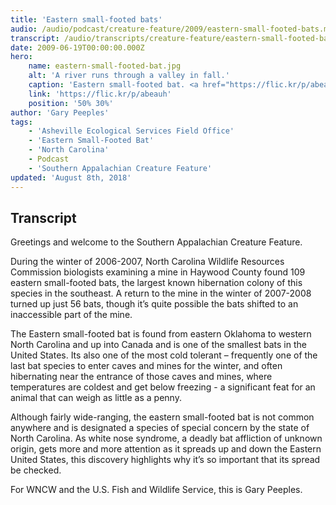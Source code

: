 ```yaml
---
title: 'Eastern small-footed bats'
audio: /audio/podcast/creature-feature/2009/eastern-small-footed-bats.mp3
transcript: /audio/transcripts/creature-feature/eastern-small-footed-bats.pdf
date: 2009-06-19T00:00:00.000Z
hero:
    name: eastern-small-footed-bat.jpg
    alt: 'A river runs through a valley in fall.'
    caption: 'Eastern small-footed bat. <a href="https://flic.kr/p/abeauh">Photo</a> by Gary Peeples, USFWS.'
    link: 'https://flic.kr/p/abeauh'
    position: '50% 30%'
author: 'Gary Peeples'
tags:
    - 'Asheville Ecological Services Field Office'
    - 'Eastern Small-Footed Bat'
    - 'North Carolina'
    - Podcast
    - 'Southern Appalachian Creature Feature'
updated: 'August 8th, 2018'
---
```


## Transcript

Greetings and welcome to the Southern Appalachian Creature Feature.

During the winter of 2006-2007, North Carolina Wildlife Resources Commission biologists examining a mine in Haywood County found 109 eastern small-footed bats, the largest known hibernation colony of this species in the southeast. A return to the mine in the winter of 2007-2008 turned up just 56 bats, though it’s quite possible the bats shifted to an inaccessible part of the mine.

The Eastern small-footed bat is found from eastern Oklahoma to western North Carolina and up into Canada and is one of the smallest bats in the United States. Its also one of the most cold tolerant – frequently one of the last bat species to enter caves and mines for the winter, and often hibernating near the entrance of those caves and mines, where temperatures are coldest and get below freezing - a significant feat for an animal that can weigh as little as a penny.

Although fairly wide-ranging, the eastern small-footed bat is not common anywhere and is designated a species of special concern by the state of North Carolina. As white nose syndrome, a deadly bat affliction of unknown origin, gets more and more attention as it spreads up and down the Eastern United States, this discovery highlights why it’s so important that its spread be checked.

For WNCW and the U.S. Fish and Wildlife Service, this is Gary Peeples.